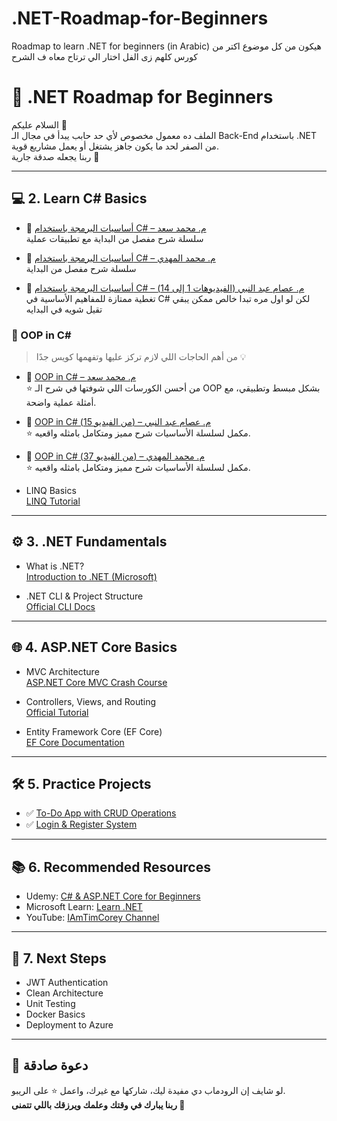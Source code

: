 # .NET-Roadmap-for-Beginners
Roadmap to learn .NET for  beginners (in Arabic)
هيكون من كل موضوع اكتر من كورس كلهم زى الفل اختار الي ترتاح معاه ف الشرح
# 🚀 .NET Roadmap for Beginners

السلام عليكم 👋  
الملف ده معمول مخصوص لأي حد حابب يبدأ في مجال الـ Back-End باستخدام .NET من الصفر لحد ما يكون جاهز يشتغل أو يعمل مشاريع قوية.  
ربنا يجعله صدقة جارية 🌱

---



## 💻 2. Learn C# Basics


- 🎥 [أساسيات البرمجة باستخدام C# – م. محمد سعد](https://www.youtube.com/watch?v=QEAhRXhA5B4&list=PLZyQU-WOzZF0JBCnPToWA3SfwlDyL4yKn)  
  سلسلة شرح مفصل من البداية مع تطبيقات عملية 
 - 🎥 [أساسيات البرمجة باستخدام C# – م. محمد المهدي](https://www.youtube.com/watch?v=DZHohhJDjHk&list=PLsV97AQt78NT0H8J71qe7edwRpAirfqOI)  
  سلسلة شرح مفصل من البداية

- 🎥 [أساسيات البرمجة باستخدام C# – م. عصام عبد النبي (الفيديوهات 1 إلى 14)](https://www.youtube.com/watch?v=P1j1PI0YL-M&list=PL4n1Qos4Tb6SWPbJNpiznp-Ok4A8J_23l)  
  تغطية ممتازة للمفاهيم الأساسية في C# لكن لو اول مره تبدا خالص ممكن يبقي تقيل شويه في البدايه


### 📌 OOP in C#

> من أهم الحاجات اللي لازم تركز عليها وتفهمها كويس جدًا 💡  


- 🎥 [OOP in C# – م. محمد سعد](https://www.youtube.com/watch?v=B2ZjMUSvqbc&list=PLZyQU-WOzZF2g5PCSHfhHvoX7BnCUn3Md&index=1)  
  ⭐ من أحسن الكورسات اللي شوفتها في شرح الـ OOP بشكل مبسط وتطبيقي، مع أمثلة عملية واضحة.

- 🎥 [OOP in C# (من الفيديو 15) – م. عصام عبد النبي](https://www.youtube.com/watch?v=P1j1PI0YL-M&list=PL4n1Qos4Tb6SWPbJNpiznp-Ok4A8J_23l&index=15)  
  ⭐  مكمل لسلسلة الأساسيات شرح مميز ومتكامل بامثله واقعيه.

- 🎥 [OOP in C# (من الفيديو 37) – م. محمد المهدي](https://www.youtube.com/watch?v=P1j1PI0YL-M&list=PL4n1Qos4Tb6SWPbJNpiznp-Ok4A8J_23l&index=37)  
  ⭐  مكمل لسلسلة الأساسيات شرح مميز ومتكامل بامثله واقعيه.
- LINQ Basics  
  [LINQ Tutorial](https://www.tutorialsteacher.com/linq)

---

## ⚙️ 3. .NET Fundamentals

- What is .NET?  
  [Introduction to .NET (Microsoft)](https://dotnet.microsoft.com/en-us/learn/dotnet/what-is-dotnet)

- .NET CLI & Project Structure  
  [Official CLI Docs](https://learn.microsoft.com/en-us/dotnet/core/tools/)

---

## 🌐 4. ASP.NET Core Basics

- MVC Architecture  
  [ASP.NET Core MVC Crash Course](https://www.youtube.com/watch?v=Z3rQjGgYzP8)

- Controllers, Views, and Routing  
  [Official Tutorial](https://learn.microsoft.com/en-us/aspnet/core/mvc/overview)

- Entity Framework Core (EF Core)  
  [EF Core Documentation](https://learn.microsoft.com/en-us/ef/core/)

---

## 🛠️ 5. Practice Projects

- ✅ [To-Do App with CRUD Operations](projects/simple-crud.md)
- ✅ [Login & Register System](projects/auth-system.md)

---

## 📚 6. Recommended Resources

- Udemy: [C# & ASP.NET Core for Beginners](https://www.udemy.com/course/complete-guide-to-aspnet-core-web-api/)
- Microsoft Learn: [Learn .NET](https://learn.microsoft.com/en-us/training/dotnet/)
- YouTube: [IAmTimCorey Channel](https://www.youtube.com/c/IAmTimCorey)

---

## 🎯 7. Next Steps

- JWT Authentication
- Clean Architecture
- Unit Testing
- Docker Basics
- Deployment to Azure

---

## 🤲 دعوة صادقة

لو شايف إن الرودماب دي مفيدة ليك، شاركها مع غيرك، واعمل ⭐ على الريبو.  
**ربنا يبارك في وقتك وعلمك ويرزقك باللي تتمنى 🌟**

